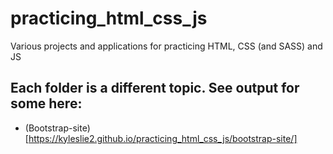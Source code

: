 # practicing_html_css_js
Various projects and applications for practicing HTML, CSS (and SASS) and JS

## Each folder is a different topic. See output for some here:

- (Bootstrap-site)[https://kyleslie2.github.io/practicing_html_css_js/bootstrap-site/]
